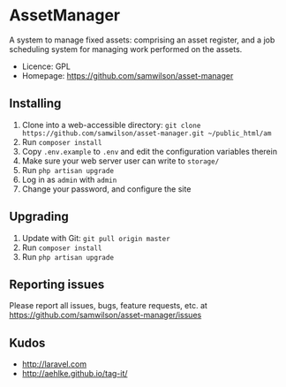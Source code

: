 AssetManager
============

A system to manage fixed assets: comprising an asset register, and a job
scheduling system for managing work performed on the assets.

* Licence: GPL
* Homepage: https://github.com/samwilson/asset-manager

## Installing

1. Clone into a web-accessible directory: `git clone https://github.com/samwilson/asset-manager.git ~/public_html/am`
2. Run `composer install`
3. Copy `.env.example` to `.env` and edit the configuration variables therein
4. Make sure your web server user can write to `storage/`
5. Run `php artisan upgrade`
6. Log in as `admin` with `admin`
7. Change your password, and configure the site

## Upgrading

1. Update with Git: `git pull origin master`
2. Run `composer install`
3. Run `php artisan upgrade`

## Reporting issues

Please report all issues, bugs, feature requests, etc. at
https://github.com/samwilson/asset-manager/issues

## Kudos

* http://laravel.com
* http://aehlke.github.io/tag-it/
